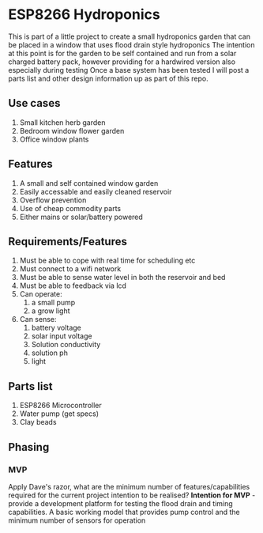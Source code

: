 # ESP8266 Hydroponics
This is part of a little project to create a small hydroponics garden that can be placed in a window 
that uses flood drain style hydroponics 
The intention at this point is for the garden to be self contained and run from a solar charged 
battery pack, however providing for a hardwired version also especially during testing
Once a base system has been tested I will post a parts list and other design information up as part of this repo.
## Use cases
1. Small kitchen herb garden
2. Bedroom window flower garden
3. Office window plants

## Features
1. A small and self contained window garden
2. Easily accessable and easily cleaned reservoir
3. Overflow prevention
4. Use of cheap commodity parts
5. Either mains or solar/battery powered

## Requirements/Features
1. Must be able to cope with real time for scheduling etc
2. Must connect to a wifi network
3. Must be able to sense water level in both the reservoir and bed
4. Must be able to feedback via lcd
5. Can operate:
   1. a small pump
   2. a grow light
6. Can sense:
   1. battery voltage
   2. solar input voltage
   3. Solution conductivity
   4. solution ph
   5. light

## Parts list
1. ESP8266 Microcontroller
2. Water pump (get specs)
3. Clay beads

## Phasing
### MVP
Apply Dave's razor, what are the minimum number of features/capabilities required for the current project intention to be realised?
**Intention for MVP** - provide a development platform for testing the flood drain and timing capabilities.
A basic working model that provides pump control and the minimum number of sensors for operation